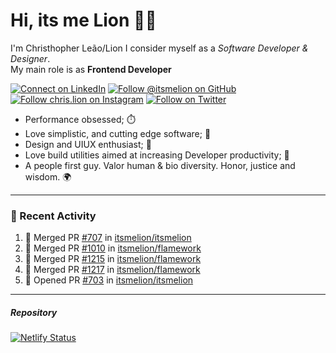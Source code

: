 # Hi, its me Lion 👋🦁

I'm Christhopher Leão/Lion
I consider myself as a _Software Developer & Designer_.<br/>My main role is as <b>Frontend Developer</b>
<br />

[![Connect on LinkedIn](https://img.shields.io/badge/--linkedin?label=LinkedIn&logo=LinkedIn&style=social)](https://www.linkedin.com/in/chrislion)
[![Follow @itsmelion on GitHub](https://img.shields.io/github/followers/itsmelion?label=follow%20%40itsmeLion&style=social)](https://github.com/itsmelion)
[![Follow chris.lion on Instagram](https://img.shields.io/badge/--instagram?label=@chris.lion&logo=Instagram&style=social)](https://instagram.com/chris.lion)
[![Follow on Twitter](https://img.shields.io/badge/--twitter?label=@ChrisLion_me&logo=Twitter&style=social)](https://twitter.com/chrislion_me)

- Performance obsessed; ⏱️
- Love simplistic, and cutting edge software; 📆
- Design and UIUX enthusiast; 🎨
- Love build utilities aimed at increasing Developer productivity; 🧰
- A people first guy. Valor human & bio diversity. Honor, justice and wisdom. 🌍

---
### 📰 Recent Activity

<!--START_SECTION:activity-->
1. 🎉 Merged PR [#707](https://github.com/itsmelion/itsmelion/pull/707) in [itsmelion/itsmelion](https://github.com/itsmelion/itsmelion)
2. 🎉 Merged PR [#1010](https://github.com/itsmelion/flamework/pull/1010) in [itsmelion/flamework](https://github.com/itsmelion/flamework)
3. 🎉 Merged PR [#1215](https://github.com/itsmelion/flamework/pull/1215) in [itsmelion/flamework](https://github.com/itsmelion/flamework)
4. 🎉 Merged PR [#1217](https://github.com/itsmelion/flamework/pull/1217) in [itsmelion/flamework](https://github.com/itsmelion/flamework)
5. 💪 Opened PR [#703](https://github.com/itsmelion/itsmelion/pull/703) in [itsmelion/itsmelion](https://github.com/itsmelion/itsmelion)
<!--END_SECTION:activity-->

___

##### Repository
[![Netlify Status](https://api.netlify.com/api/v1/badges/9e2e6136-1ab9-42fc-8d4e-188512d5d841/deploy-status)](https://app.netlify.com/sites/lion-portfolio/deploys)
